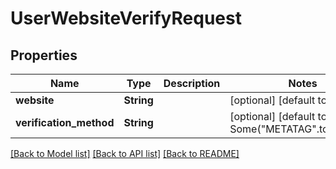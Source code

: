 # UserWebsiteVerifyRequest

## Properties
Name | Type | Description | Notes
------------ | ------------- | ------------- | -------------
**website** | **String** |  | [optional] [default to None]
**verification_method** | **String** |  | [optional] [default to Some("METATAG".to_string())]

[[Back to Model list]](../README.md#documentation-for-models) [[Back to API list]](../README.md#documentation-for-api-endpoints) [[Back to README]](../README.md)


